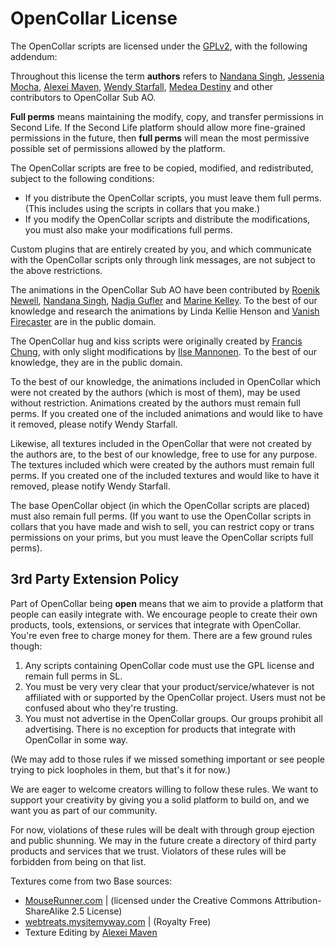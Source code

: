 # OpenCollar License

The OpenCollar scripts are licensed under the [GPLv2](http://www.gnu.org/licenses/gpl-2.0.txt), with the following addendum:

Throughout this license the term **authors** refers to [Nandana Singh](http://my.secondlife.com/nandana.singh), [Jessenia Mocha](http://my.secondlife.com/jessenia.mocha), [Alexei Maven](http://my.secondlife.com/alexei.maven), [Wendy Starfall](http://my.secondlife.com/wendy.starfall), [Medea Destiny](http://my.secondlife.com/medea.destiny) and other contributors to OpenCollar Sub AO.

**Full perms** means maintaining the modify, copy, and transfer permissions in Second Life. If the Second Life platform should allow more fine-grained permissions in the future, then **full perms** will mean the most permissive possible set of permissions allowed by the platform.

The OpenCollar scripts are free to be copied, modified, and redistributed, subject to the following conditions:

* If you distribute the OpenCollar scripts, you must leave them full perms. (This includes using the scripts in collars that you make.)
* If you modify the OpenCollar scripts and distribute the modifications, you must also make your modifications full perms.

Custom plugins that are entirely created by you, and which communicate with the OpenCollar scripts only through link messages, are not subject to the above restrictions.

The animations in the OpenCollar Sub AO have been contributed by [Roenik Newell](http://my.secondlife.com/roenik.newell), [Nandana Singh](http://my.secondlife.com/nandana.singh), [Nadja Gufler](http://my.secondlife.com/nadja.gufler) and [Marine Kelley](http://my.secondlife.com/marine.kelley). To the best of our knowledge and research the animations by Linda Kellie Henson and [Vanish Firecaster](http://my.secondlife.com/vanish.firecaster) are in the public domain.

The OpenCollar hug and kiss scripts were originally created by [Francis Chung](http://my.secondlife.com/francis.chung), with only slight modifications by [Ilse Mannonen](http://my.secondlife.com/ilse.mannonen). To the best of our knowledge, they are in the public domain.

To the best of our knowledge, the animations included in OpenCollar which were not created by the authors (which is most of them), may be used without restriction. Animations created by the authors must remain full perms. If you created one of the included animations and would like to have it removed, please notify Wendy Starfall.

Likewise, all textures included in the OpenCollar that were not created by the authors are, to the best of our knowledge, free to use for any purpose. The textures included which were created by the authors must remain full perms. If you created one of the included textures and would like to have it removed, please notify Wendy Starfall.

The base OpenCollar object (in which the OpenCollar scripts are placed) must also remain full perms. (If you want to use the OpenCollar scripts in collars that you have made and wish to sell, you can restrict copy or trans permissions on your prims, but you must leave the OpenCollar scripts full perms).

## 3rd Party Extension Policy

Part of OpenCollar being **open** means that we aim to provide a platform that people can easily integrate with. We encourage people to create their own products, tools, extensions, or services that integrate with OpenCollar. You're even free to charge money for them. There are a few ground rules though:

1. Any scripts containing OpenCollar code must use the GPL license and remain full perms in SL.
2. You must be very very clear that your product/service/whatever is not affiliated with or supported by the OpenCollar project. Users must not be confused about who they're trusting.
3. You must not advertise in the OpenCollar groups. Our groups prohibit all advertising. There is no exception for products that integrate with OpenCollar in some way.

(We may add to those rules if we missed something important or see people trying to pick loopholes in them, but that's it for now.)

We are eager to welcome creators willing to follow these rules. We want to support your creativity by giving you a solid platform to build on, and we want you as part of our community.

For now, violations of these rules will be dealt with through group ejection and public shunning. We may in the future create a directory of third party products and services that we trust. Violators of these rules will be forbidden from being on that list.

Textures come from two Base sources:

* [MouseRunner.com](MouseRunner.com) | (licensed under the Creative Commons Attribution-ShareAlike 2.5 License)
* [webtreats.mysitemyway.com](webtreats.mysitemyway.com) | (Royalty Free)
* Texture Editing by [Alexei Maven](http://my.secondlife.com/alexei.maven)
